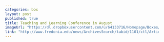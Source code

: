 ```yaml
---
categories: box
layout: post
published: true
title: Teaching and Learning Conference in August
imageUrl: "https://dl.dropboxusercontent.com/u/64133716/Homepage/Boxes/teaching-learning.jpg"
link: "http://www.fredonia.edu/news/ArchivesSearch/tabid/1101/ctl/ArticleView/mid/1878/articleId/4906/Fredonia_to_host_Teaching_and_Learning_Conference.aspx"
---
```


